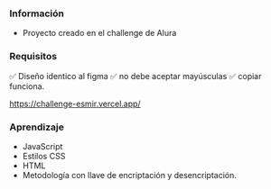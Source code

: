 ### Información

- Proyecto creado en el challenge de Alura

### Requisitos

✅  Diseño identico al figma
✅ no debe aceptar mayúsculas
✅ copiar funciona.

https://challenge-esmir.vercel.app/

### Aprendizaje

- JavaScript
- Estilos CSS
- HTML
- Metodología con llave de encriptación y desencriptación. 
